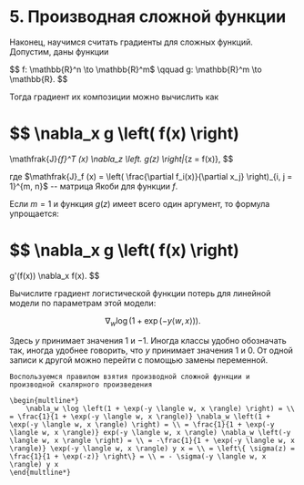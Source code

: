 # 5. Производная сложной функции


Наконец, научимся считать градиенты для сложных функций.
Допустим, даны функции

$$
f: \mathbb{R}^n \to \mathbb{R}^m$ \qquad g: \mathbb{R}^m \to \mathbb{R}.
$$

Тогда градиент их композиции можно вычислить как

$$
\nabla_x g \left( f(x) \right)
=
\mathfrak{J}_{f}^T (x)
\nabla_z \left. g(z) \right|_{z = f(x)},
$$


где $\mathfrak{J}_f (x) = \left( \frac{\partial f_i(x)}{\partial x_j}  \right)_{i, j = 1}^{m, n}$ -- матрица Якоби для функции $f$.

Если $m = 1$ и функция $g(z)$ имеет всего один аргумент, то формула упрощается:

$$
\nabla_x g \left( f(x) \right)
=
g'(f(x))
\nabla_x f(x).
$$


Вычислите градиент логистической функции потерь для линейной модели по параметрам этой модели:

$$
\nabla_w
\log \left(
    1
    +
    \exp(-y \langle w, x \rangle)
\right).
$$

Здесь $y$ принимает значения $1$ и $-1$. Иногда классы удобно обозначать так, иногда удобнее говорить, что $y$ принимает значения $1$ и $0$. От одной записи к другой можно перейти с помощью замены переменной. 


```{dropdown} Решение
Воспользуемся правилом взятия производной сложной функции и производной скалярного произведения

\begin{multline*}
	\nabla_w \log \left(1 + \exp(-y \langle w, x \rangle) \right) = \\ = \frac{1}{1 + \exp(-y \langle w, x \rangle)} \nabla_w \left(1 + \exp(-y \langle w, x \rangle) \right) = \\ = \frac{1}{1 + \exp(-y \langle w, x \rangle)} exp(-y \langle w, x \rangle) \nabla_w \left(-y \langle w, x \rangle \right) = \\ = -\frac{1}{1 + \exp(-y \langle w, x \rangle)} \exp(-y \langle w, x \rangle) y x = \\ = \left\{ \sigma(z) = \frac{1}{1 + \exp(-z)} \right\} = \\ = - \sigma(-y \langle w, x \rangle) y x
\end{multline*}
```



